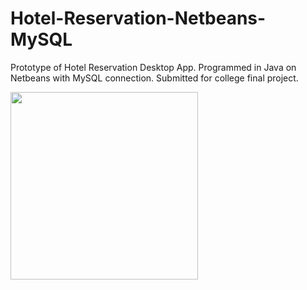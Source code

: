 # Hotel-Reservation-Netbeans-MySQL
Prototype of Hotel Reservation Desktop App. Programmed in Java on Netbeans with MySQL connection. Submitted for college final project.

<img src="https://raw.githubusercontent.com/edityomurti/Hotel-Reservation-Netbeans-MySQL
/master/o1.png" width="300">
